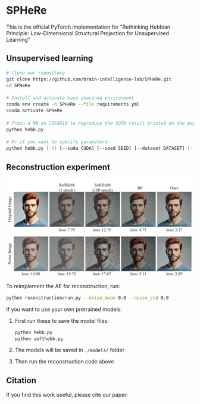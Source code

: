 # SPHeRe

This is the official PyTorch implementation for "Rethinking Hebbian Principle: Low-Dimensional Structural Projection for Unsupervised Learning"

## Unsupervised learning

```bash
# Clone our repository
git clone https://github.com/brain-intelligence-lab/SPHeRe.git
cd SPHeRe

# Install and activate base anaconda environment
conda env create -n SPHeRe --file requirements.yml
conda activate SPHeRe

# Train a NN on CIFAR10 to reproduce the SOTA result printed on the paper
python hebb.py

# Or if you want to specify parameters:
python hebb.py [-h] [--cuda CUDA] [--seed SEED] [--dataset DATASET] [--is_bp]
```

## Reconstruction experiment

![](figures/reconstruction.png)

To reimplement the AE for reconstruction, run:

```bash
python reconstruction/run.py --noise_mean 0.0 --noise_std 0.0
```

If you want to use your own pretrained models:

1. First run these to save the model files:

   ```bash
   python hebb.py
   python softhebb.py
   ```

2. The models will be saved in `./models/` folder

3. Then run the reconstruction code above

## Citation

If you find this work useful, please cite our paper:

```
```

